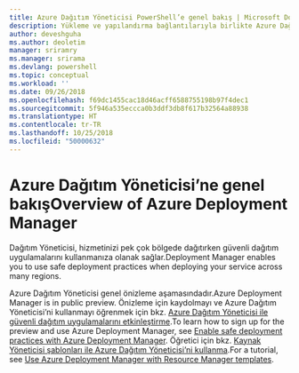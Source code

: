 ```yaml
---
title: Azure Dağıtım Yöneticisi PowerShell’e genel bakış | Microsoft Docs
description: Yükleme ve yapılandırma bağlantılarıyla birlikte Azure Dağıtım Yöneticisi PowerShell’e genel bakış.
author: deveshguha
ms.author: deoletim
manager: sriramry
ms.manager: srirama
ms.devlang: powershell
ms.topic: conceptual
ms.workload: ''
ms.date: 09/26/2018
ms.openlocfilehash: f69dc1455cac18d46acff6588755198b97f4dec1
ms.sourcegitcommit: 5f946a535eccca0b3ddf3db8f617b32564a88938
ms.translationtype: HT
ms.contentlocale: tr-TR
ms.lasthandoff: 10/25/2018
ms.locfileid: "50000632"
---
```

# <a name="overview-of-azure-deployment-manager"></a><span data-ttu-id="3d063-103">Azure Dağıtım Yöneticisi’ne genel bakış</span><span class="sxs-lookup"><span data-stu-id="3d063-103">Overview of Azure Deployment Manager</span></span>

<span data-ttu-id="3d063-104">Dağıtım Yöneticisi, hizmetinizi pek çok bölgede dağıtırken güvenli dağıtım uygulamalarını kullanmanıza olanak sağlar.</span><span class="sxs-lookup"><span data-stu-id="3d063-104">Deployment Manager enables you to use safe deployment practices when deploying your service across many regions.</span></span>

<span data-ttu-id="3d063-105">Azure Dağıtım Yöneticisi genel önizleme aşamasındadır.</span><span class="sxs-lookup"><span data-stu-id="3d063-105">Azure Deployment Manager is in public preview.</span></span> <span data-ttu-id="3d063-106">Önizleme için kaydolmayı ve Azure Dağıtım Yöneticisi’ni kullanmayı öğrenmek için bkz. [Azure Dağıtım Yöneticisi ile güvenli dağıtım uygulamalarını etkinleştirme](https://docs.microsoft.com/en-us/azure/azure-resource-manager/deployment-manager-overview).</span><span class="sxs-lookup"><span data-stu-id="3d063-106">To learn how to sign up for the preview and use Azure Deployment Manager, see [Enable safe deployment practices with Azure Deployment Manager](https://docs.microsoft.com/en-us/azure/azure-resource-manager/deployment-manager-overview).</span></span> <span data-ttu-id="3d063-107">Öğretici için bkz. [Kaynak Yöneticisi şablonları ile Azure Dağıtım Yöneticisi’ni kullanma](https://docs.microsoft.com/en-us/azure/azure-resource-manager/deployment-manager-tutorial).</span><span class="sxs-lookup"><span data-stu-id="3d063-107">For a tutorial, see [Use Azure Deployment Manager with Resource Manager templates](https://docs.microsoft.com/en-us/azure/azure-resource-manager/deployment-manager-tutorial).</span></span>